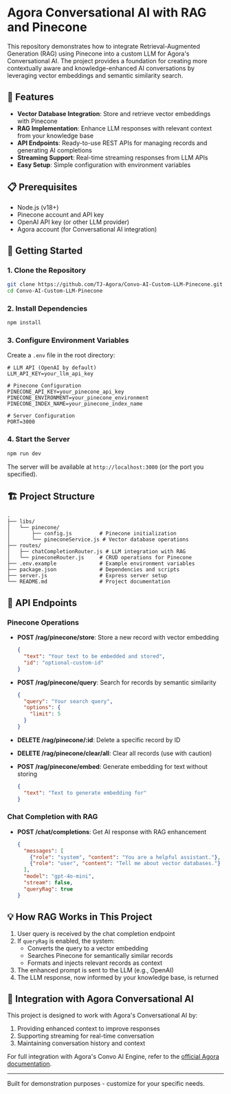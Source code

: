 # Agora Conversational AI with RAG and Pinecone

This repository demonstrates how to integrate Retrieval-Augmented Generation (RAG) using Pinecone into a custom LLM for Agora's Conversational AI. The project provides a foundation for creating more contextually aware and knowledge-enhanced AI conversations by leveraging vector embeddings and semantic similarity search.

## 🌟 Features

- **Vector Database Integration**: Store and retrieve vector embeddings with Pinecone
- **RAG Implementation**: Enhance LLM responses with relevant context from your knowledge base
- **API Endpoints**: Ready-to-use REST APIs for managing records and generating AI completions
- **Streaming Support**: Real-time streaming responses from LLM APIs
- **Easy Setup**: Simple configuration with environment variables

## 📋 Prerequisites

- Node.js (v18+)
- Pinecone account and API key
- OpenAI API key (or other LLM provider)
- Agora account (for Conversational AI integration)

## 🚀 Getting Started

### 1. Clone the Repository

```bash
git clone https://github.com/TJ-Agora/Convo-AI-Custom-LLM-Pinecone.git
cd Convo-AI-Custom-LLM-Pinecone
```

### 2. Install Dependencies

```bash
npm install
```

### 3. Configure Environment Variables

Create a `.env` file in the root directory:

```
# LLM API (OpenAI by default)
LLM_API_KEY=your_llm_api_key

# Pinecone Configuration
PINECONE_API_KEY=your_pinecone_api_key
PINECONE_ENVIRONMENT=your_pinecone_environment
PINECONE_INDEX_NAME=your_pinecone_index_name

# Server Configuration
PORT=3000
```

### 4. Start the Server

```bash
npm run dev
```

The server will be available at `http://localhost:3000` (or the port you specified).

## 🏗️ Project Structure

```
.
├── libs/
│   └── pinecone/
│       ├── config.js         # Pinecone initialization
│       └── pineconeService.js # Vector database operations
├── routes/
│   ├── chatCompletionRouter.js # LLM integration with RAG
│   └── pineconeRouter.js     # CRUD operations for Pinecone
├── .env.example              # Example environment variables
├── package.json              # Dependencies and scripts
├── server.js                 # Express server setup
└── README.md                 # Project documentation
```

## 🔌 API Endpoints

### Pinecone Operations

- **POST /rag/pinecone/store**: Store a new record with vector embedding
  ```json
  {
    "text": "Your text to be embedded and stored",
    "id": "optional-custom-id"
  }
  ```

- **POST /rag/pinecone/query**: Search for records by semantic similarity
  ```json
  {
    "query": "Your search query",
    "options": {
      "limit": 5
    }
  }
  ```

- **DELETE /rag/pinecone/:id**: Delete a specific record by ID

- **DELETE /rag/pinecone/clear/all**: Clear all records (use with caution)

- **POST /rag/pinecone/embed**: Generate embedding for text without storing
  ```json
  {
    "text": "Text to generate embedding for"
  }
  ```

### Chat Completion with RAG

- **POST /chat/completions**: Get AI response with RAG enhancement
  ```json
  {
    "messages": [
      {"role": "system", "content": "You are a helpful assistant."},
      {"role": "user", "content": "Tell me about vector databases."}
    ],
    "model": "gpt-4o-mini",
    "stream": false,
    "queryRag": true
  }
  ```

## 💡 How RAG Works in This Project

1. User query is received by the chat completion endpoint
2. If `queryRag` is enabled, the system:
   - Converts the query to a vector embedding
   - Searches Pinecone for semantically similar records
   - Formats and injects relevant records as context
3. The enhanced prompt is sent to the LLM (e.g., OpenAI)
4. The LLM response, now informed by your knowledge base, is returned

## 🔄 Integration with Agora Conversational AI

This project is designed to work with Agora's Conversational AI by:

1. Providing enhanced context to improve responses
2. Supporting streaming for real-time conversation
3. Maintaining conversation history and context

For full integration with Agora's Convo AI Engine, refer to the [official Agora documentation](https://docs.agora.io/en/conversational-ai/overview/product-overview).

---

Built for demonstration purposes - customize for your specific needs.
